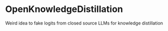 # OpenKnowledgeDistillation
Weird idea to fake logits from closed source LLMs for knowledge distillation 
